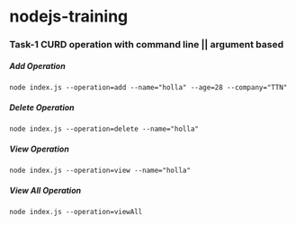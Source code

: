 # nodejs-training

### Task-1 CURD operation with command line || argument based

##### Add Operation

```
node index.js --operation=add --name="holla" --age=28 --company="TTN"
```

##### Delete Operation

```
node index.js --operation=delete --name="holla"
```

##### View Operation

```
node index.js --operation=view --name="holla"
```

##### View All Operation

```
node index.js --operation=viewAll
```

